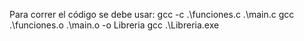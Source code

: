 Para correr el código se debe usar:
gcc -c .\funciones.c .\main.c
gcc .\funciones.o .\main.o -o Libreria
gcc .\Libreria.exe
